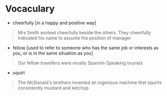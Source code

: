 

# Vocaculary

* cheerfully [in a happy and positive way]
> Mrs Smith worked cheerfully beside the others.
> They cheerfully indicated his name to assume the position of manager
* fellow [used to refer to someone who has the same job or interests as you, or is in the same situation as you]
> Our fellow travellers were mostly Spanish-Speaking tourists
* squirt
> The McDonald's brothers invented an ingenious machine that squirts consistently mustard and ketchup

